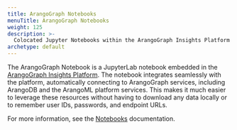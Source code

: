 ```yaml
---
title: ArangoGraph Notebooks
menuTitle: ArangoGraph Notebooks
weight: 125
description: >-
  Colocated Jupyter Notebooks within the ArangoGraph Insights Platform
archetype: default
---
```

The ArangoGraph Notebook is a JupyterLab notebook embedded in the
[ArangoGraph Insights Platform](https://cloud.arangodb.com/).
The notebook integrates seamlessly with the platform,
automatically connecting to ArangoGraph services, including ArangoDB and the
ArangoML platform services. This makes it much easier to leverage these
resources without having to download any data locally or to remember user IDs,
passwords, and endpoint URLs.

For more information, see the [Notebooks](../arangograph/guides/notebooks.md) documentation.
